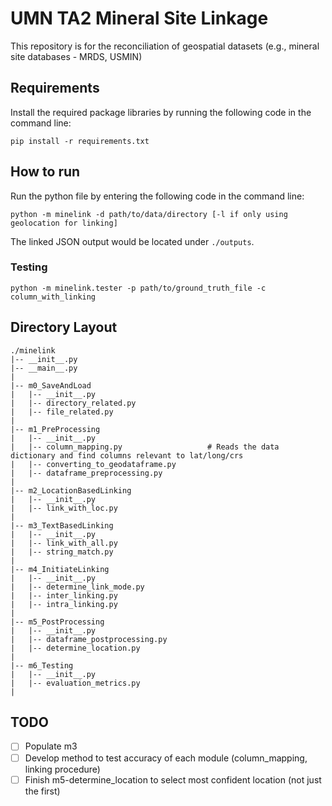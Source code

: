 # UMN TA2 Mineral Site Linkage
This repository is for the reconciliation of geospatial datasets (e.g., mineral site databases - MRDS, USMIN)

## Requirements
Install the required package libraries by running the following code in the command line:
```
pip install -r requirements.txt
```

## How to run
Run the python file by entering the following code in the command line:
```
python -m minelink -d path/to/data/directory [-l if only using geolocation for linking]
```
The linked JSON output would be located under `./outputs`.

### Testing
```
python -m minelink.tester -p path/to/ground_truth_file -c column_with_linking
```

## Directory Layout
```
./minelink
|-- __init__.py
|-- __main__.py
|
|-- m0_SaveAndLoad
|   |-- __init__.py
|   |-- directory_related.py
|   |-- file_related.py
|
|-- m1_PreProcessing
|   |-- __init__.py
|   |-- column_mapping.py                   # Reads the data dictionary and find columns relevant to lat/long/crs
|   |-- converting_to_geodataframe.py
|   |-- dataframe_preprocessing.py
|
|-- m2_LocationBasedLinking
|   |-- __init__.py
|   |-- link_with_loc.py
|
|-- m3_TextBasedLinking
|   |-- __init__.py
|   |-- link_with_all.py
|   |-- string_match.py
|
|-- m4_InitiateLinking
|   |-- __init__.py
|   |-- determine_link_mode.py
|   |-- inter_linking.py
|   |-- intra_linking.py
|
|-- m5_PostProcessing
|   |-- __init__.py
|   |-- dataframe_postprocessing.py
|   |-- determine_location.py
|
|-- m6_Testing
|   |-- __init__.py
|   |-- evaluation_metrics.py
|
```

## TODO
- [ ] Populate m3
- [ ] Develop method to test accuracy of each module (column_mapping, linking procedure)
- [ ] Finish m5-determine_location to select most confident location (not just the first)